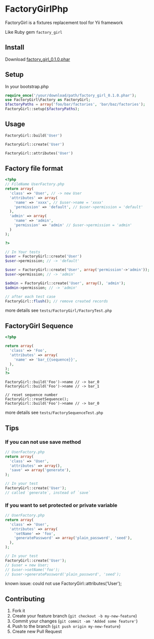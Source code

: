 # FactoryGirlPhp

FactoryGirl is a fixtures replacement tool for Yii framework

Like Ruby gem `factory_girl`

## Install

Download [factory_girl_0.1.0.phar](https://github.com/kengos/FactoryGirl/raw/master/releases/factory_girl_0.1.0.phar)

## Setup

In your bootstrap.php

```php
require_once('/your/download/path/factory_girl_0.1.0.phar');
use FactoryGirl\Factory as FactoryGirl;
$factoryPaths = array('foo/bar/factories', 'bar/baz/factories');
FactoryGirl::setup($factoryPaths);
```

## Usage

```php
FactoryGirl::build('User')

FactoryGirl::create('User')

FactoryGirl::attributes('User')
```

## Factory file format

```php
<?php
// FileName UserFactory.php
return array(
  'class' => 'User', // -> new User
  'attributes' => array(
    'name' => 'xxxx', // $user->name = 'xxxx'
    'permission' => 'default', // $user->permission = 'default'
  ),
  'admin' => array(
    'name' => 'admin',
    'permission' => 'admin' // $user->permission = 'admin'
  )
);

?>

// In Your tests
$user = FactoryGirl::create('User')
$user->permission; // -> 'default'

$user = FactoryGirl::create('User', array('permission'->'admin'));
$user->permission; // -> 'admin'

$admin = FactoryGirl::create('User', array(), 'admin');
$admin->permission; // -> 'admin'

// after each test case
FactoryGirl::flush(); // remove created records
```

more details see `tests/FactoryGirl/FactoryTest.php`

## FactoryGirl Sequence

```php
<?php

return array(
  'class' => 'Foo',
  'attributes' => array(
    'name' => 'bar_{{sequence}}',
  ),
);
?>
```

```
FactoryGirl::build('Foo')->name // -> bar_0
FactoryGirl::build('Foo')->name // -> bar_1

// reset sequence number
FactoryGirl::resetSequence();
FactoryGirl::build('Foo')->name // -> bar_0
```

more details see `tests/FactorySequenceTest.php`

## Tips

### If you can not use save method

```php
// UserFactory.php
return array(
  'class' => 'User',
  'attributes' => array(),
  'save' => array('generate'),
);

// In your test
FactoryGirl::create('User');
// called `generate`, instead of `save`
```

### If you want to set protected or private variable

```php
// UserFactory.php
return array(
  'class' => 'User',
  'attributes' => array(
    'setName' => 'foo',
    'generatePassword' => array('plain_password', 'seed'), 
  ),
);

// In your test
FactoryGirl::create('User');
// $user = new User;
// $user->setName('foo');
// $user->generatePassword('plain_password', 'seed');
```

known issue: could not use FactoryGirl::attributes('User');

## Contributing

1. Fork it
2. Create your feature branch (`git checkout -b my-new-feature`)
3. Commit your changes (`git commit -am 'Added some feature'`)
4. Push to the branch (`git push origin my-new-feature`)
5. Create new Pull Request
